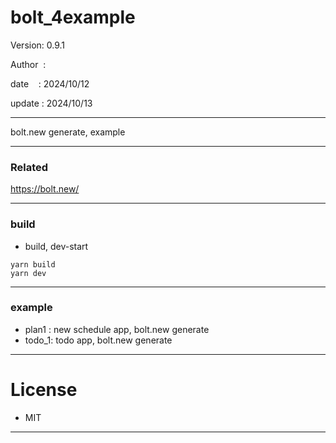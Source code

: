 ﻿# bolt_4example

 Version: 0.9.1

 Author  :
 
 date    : 2024/10/12

 update : 2024/10/13

***

bolt.new generate, example

***
### Related

https://bolt.new/

***
### build

* build, dev-start

```
yarn build
yarn dev
```


***
### example

* plan1 : new schedule app,  bolt.new generate
* todo_1: todo app, bolt.new generate

*** 
# License

* MIT

***

